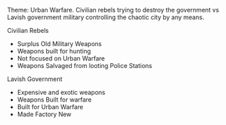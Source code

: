Theme: Urban Warfare. Civilian rebels trying to destroy the government vs Lavish government military controlling the chaotic city by any means.

Civilian Rebels 
* Surplus Old Military Weapons
* Weapons built for hunting
* Not focused on Urban Warfare
* Weapons Salvaged from looting Police Stations 

Lavish Government
* Expensive and exotic weapons
* Weapons Built for warfare
* Built for Urban Warfare
* Made Factory New

